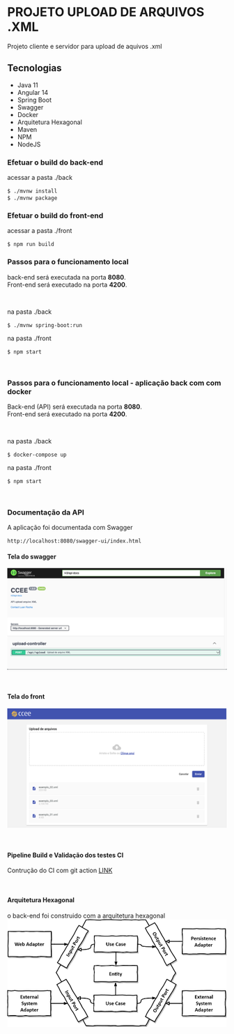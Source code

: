 # PROJETO UPLOAD DE ARQUIVOS .XML
Projeto cliente e servidor para upload de aquivos .xml

## Tecnologias
- Java 11
- Angular 14
- Spring Boot
- Swagger
- Docker
- Arquitetura Hexagonal
- Maven
- NPM
- NodeJS


### Efetuar o build do back-end
acessar a pasta ./back
```shell script
$ ./mvnw install
$ ./mvnw package
```

### Efetuar o build do front-end
acessar a pasta ./front
```shell script
$ npm run build
```

### Passos para o funcionamento local
back-end será executada na porta **8080**.<br>
Front-end será executado na porta **4200**.

<br>

na pasta ./back
```shell script
$ ./mvnw spring-boot:run                          
```
na pasta ./front
```shell script
$ npm start
```

<br>

### Passos para o funcionamento local - aplicação back com com docker
Back-end (API) será executada na porta **8080**.<br>
Front-end será executado na porta **4200**.

<br>

na pasta ./back
```shell script
$ docker-compose up
```

na pasta ./front
```shell script
$ npm start
```

<br>

### Documentação da API
A aplicação foi documentada com Swagger
```shell script
http://localhost:8080/swagger-ui/index.html
```

#### Tela do swagger
![alt text](./images/swagger.png)

<br>

#### Tela do front
![alt text](./images/front.png)

<br>

#### Pipeline Build e Validação dos testes CI
Contrução do CI com git action
[LINK](https://github.com/Luancarlos/upload-arquivos/actions)

<br>

#### Arquitetura Hexagonal
o back-end foi construido com a arquitetura hexagonal
![alt text](./images/hexagonal.png)

